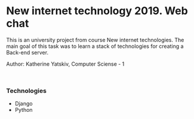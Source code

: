 # New internet technology 2019. Web chat
<p> This is an university project from course New internet technologies. The main goal of this task was to learn a stack of technologies for creating a Back-end server. </p>
<p> Author: Katherine Yatskiv, Computer Sciense - 1 </p>
</br>
<p> <h3> Technologies </h3>
<ul>
<li> Django </li>
<li> Python </li>
</ul>
</p>
